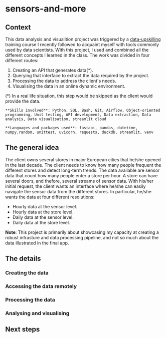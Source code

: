 # sensors-and-more

## Context

This data analysis and visualition project was triggered by a [data-upskilling](https://benjamin-dubreu.systeme.io/programme-data-upskilling) training course I recently followed to acquaint myself with tools commonly used by data scientists. With this project, I used and combined all the different concepts I learned in the class. The work was divided in four different routes:

1. Creating an API that generates data(*).
2. Querying that interface to extract the data required by the project.
3. Processing the data to address the client's needs.
4. Visualising the data in an online dynamic environment.

(*) In a real life situation, this step would be skipped as the client would provide the data.

    **Skills involved**: Python, SQL, Bash, Git, Airflow, Object-oriented programming, Unit testing, API development, Data extraction, Data analysis, Data visualisation, streamlit cloud

    **Languages and packages used**: fastapi, pandas, datetime, numpy.random, unittest, uvicorn, requests, duckdb, streamlit, venv



## The general idea

The client owns several stores in major European cities that he/she opened in the last decade. The client needs to know how many people frequent the different stores and detect long-term trends. The data available are sensor data that count how many people enter a store per hour. A store can have several doors, and thefore, several streams of sensor data. With his/her initial request, the client wants an interface where he/she can easily navigate the sensor data from the different stores. In particular, he/she wants the data at four different resolutions:

- Hourly data at the sensor level.
- Hourly data at the store level.
- Daily data at the sensor level.
- Daily data at the store level.



**Note**: This project is primarily about showcasing my capacity at creating a robust infrasture and data processing pipeline, and not so much about the data illustrated in the final app.



## The details


### Creating the data


### Accessing the data remotely


### Processing the data


### Analysing and visualising


## Next steps

